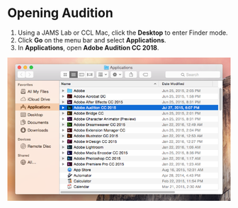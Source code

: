 # Opening Audition

1. Using a JAMS Lab or CCL Mac, click the **Desktop** to enter Finder mode.
2. Click **Go** on the menu bar and select **Applications**.
3. In **Applications**, open **Adobe Audition CC 2018**. 

![Opening Adobe Audition CC 2015.](/assets/opening-audition.png)


